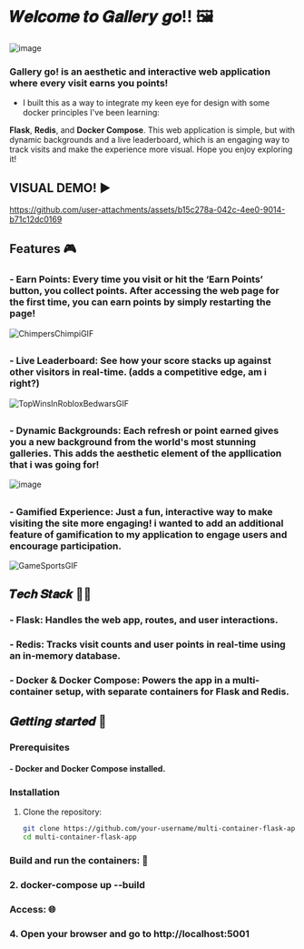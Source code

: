 # 𝑾𝒆𝒍𝒄𝒐𝒎𝒆 𝒕𝒐 𝑮𝒂𝒍𝒍𝒆𝒓𝒚 𝒈𝒐!! 🖼️

![image](https://github.com/user-attachments/assets/e0810c5f-f88e-4546-aab6-9bb076c184b6)

 ### **Gallery go!** is an aesthetic and interactive web application where every visit earns you points! 
 
- I built this as a way to integrate my keen eye for design with some docker principles I've been learning:
  
 **Flask**, **Redis**, and **Docker Compose**. This web application is simple, but with dynamic backgrounds and a live leaderboard, which is an engaging way to track visits and make the experience more visual. Hope you enjoy exploring it!

##

## VISUAL DEMO! ▶️

https://github.com/user-attachments/assets/b15c278a-042c-4ee0-9014-b71c12dc0169

## 

## Features 🎮

### - **Earn Points**: Every time you visit or hit the **‘Earn Points’ button**, you collect points. After accessing the web page for the first time, you can earn points by simply restarting the page!

  ![ChimpersChimpiGIF](https://github.com/user-attachments/assets/6e5d8a0d-de05-453d-8e69-d038ed8a7a5f)

## 

### - **Live Leaderboard**: See how your score stacks up against other visitors in real-time. (adds a competitive edge, am i right?)

 ![TopWinsInRobloxBedwarsGIF](https://github.com/user-attachments/assets/b17c628d-8d4c-416f-b3ea-11a91cb5ef95)

  ## 

### - **Dynamic Backgrounds**: Each refresh or point earned gives you a new background from the world's most stunning galleries. This adds the aesthetic element of the appllication that i was going for!

 ![image](https://github.com/user-attachments/assets/4e6f5d0e-8bff-4a40-b0b4-1f30dd05913f)

## 

### - **Gamified Experience**: Just a fun, interactive way to make visiting the site more engaging! i wanted to add an additional feature of gamification to my application to engage users and encourage participation.

![GameSportsGIF](https://github.com/user-attachments/assets/bfcfb530-6373-4c68-9409-e5f01bd7a272)

## 

## 𝑻𝒆𝒄𝒉 𝑺𝒕𝒂𝒄𝒌 👩‍💻

### - **Flask**: Handles the web app, routes, and user interactions.

### - **Redis**: Tracks visit counts and user points in real-time using an in-memory database.

### - **Docker & Docker Compose**: Powers the app in a multi-container setup, with separate containers for Flask and Redis.

## 𝑮𝒆𝒕𝒕𝒊𝒏𝒈 𝒔𝒕𝒂𝒓𝒕𝒆𝒅 📲

### Prerequisites
#### - **Docker** and **Docker Compose** installed.

### Installation
1. Clone the repository:
   ```bash
   git clone https://github.com/your-username/multi-container-flask-app.git
   cd multi-container-flask-app

### Build and run the containers: 🐳
### 2. docker-compose up --build

### Access: 🌐
### 4. Open your browser and go to http://localhost:5001

